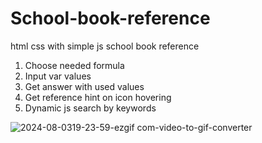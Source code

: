 # School-book-reference
html css with simple js school book reference
1. Choose needed formula 
2. Input var values
3. Get answer with used values
4. Get reference hint on icon hovering  
5. Dynamic js search by keywords 

![2024-08-0319-23-59-ezgif com-video-to-gif-converter](https://github.com/user-attachments/assets/bc01b360-305b-4742-9f28-3d5fe56fa0b1)
